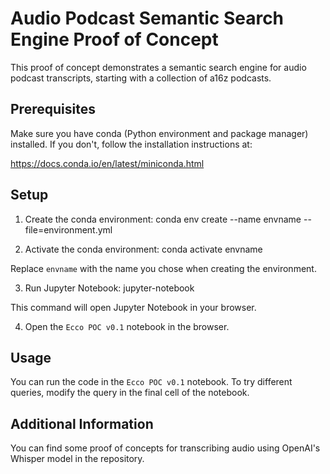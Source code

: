 # Audio Podcast Semantic Search Engine Proof of Concept

This proof of concept demonstrates a semantic search engine for audio podcast transcripts, starting with a collection of a16z podcasts.

## Prerequisites

Make sure you have conda (Python environment and package manager) installed. If you don't, follow the installation instructions at:

https://docs.conda.io/en/latest/miniconda.html

## Setup

1. Create the conda environment:
conda env create --name envname --file=environment.yml

2. Activate the conda environment:
conda activate envname

Replace `envname` with the name you chose when creating the environment.

3. Run Jupyter Notebook:
jupyter-notebook

This command will open Jupyter Notebook in your browser.

4. Open the `Ecco POC v0.1` notebook in the browser.

## Usage

You can run the code in the `Ecco POC v0.1` notebook. To try different queries, modify the query in the final cell of the notebook.

## Additional Information

You can find some proof of concepts for transcribing audio using OpenAI's Whisper model in the repository.